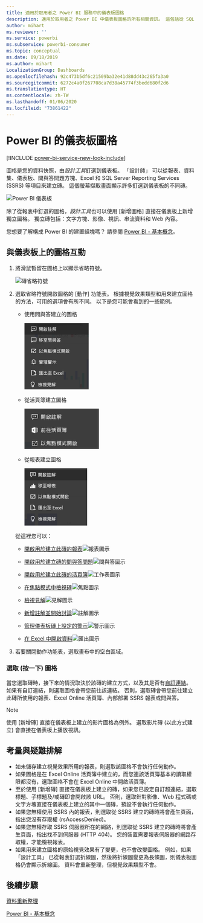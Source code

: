```yaml
---
title: 適用於取用者之 Power BI 服務中的儀表板圖格
description: 適用於取用者之 Power BI 中儀表板圖格的所有相關資訊。 這包括從 SQL Server Reporting Services (SSRS) 建立的磚。
author: mihart
ms.reviewer: ''
ms.service: powerbi
ms.subservice: powerbi-consumer
ms.topic: conceptual
ms.date: 09/18/2019
ms.author: mihart
LocalizationGroup: Dashboards
ms.openlocfilehash: 92c473b5df6c21509ba32e41d88dd43c265fa3a0
ms.sourcegitcommit: 6272c4a0f267708ca7d38a45774f3bedd680f2d6
ms.translationtype: HT
ms.contentlocale: zh-TW
ms.lasthandoff: 01/06/2020
ms.locfileid: "73861422"
---
```

# <a name="dashboard-tiles-in-power-bi"></a>Power BI 的儀表板圖格

[!INCLUDE [power-bi-service-new-look-include](../includes/power-bi-service-new-look-include.md)]

圖格是您的資料快照，由*設計工具*釘選到儀表板。 「設計師」  可以從報表、資料集、儀表板、問與答問題方塊、Excel 和 SQL Server Reporting Services (SSRS) 等項目來建立磚。  這個螢幕擷取畫面顯示許多釘選到儀表板的不同磚。

![Power BI 儀表板](./media/end-user-tiles/power-bi-dash.png)


除了從報表中釘選的圖格，*設計工具*也可以使用 [新增圖格]  直接在儀表板上新增獨立圖格。 獨立磚包括：文字方塊、影像、視訊、串流資料和 Web 內容。

您想要了解構成 Power BI 的建置組塊嗎？  請參閱 [Power BI - 基本概念](end-user-basic-concepts.md)。


## <a name="interacting-with-tiles-on-a-dashboard"></a>與儀表板上的圖格互動

1. 將滑鼠暫留在圖格上以顯示省略符號。
   
    ![磚省略符號](./media/end-user-tiles/ellipses_new.png)
2. 選取省略符號開啟圖格的 [動作] 功能表。 根據視覺效果類型和用來建立圖格的方法，可用的選項會有所不同。 以下是您可能會看到的一些範例。

    - 使用問與答建立的圖格
   
        ![省略符號圖示](./media/end-user-tiles/power-bi-options-1.png)

    - 從活頁簿建立圖格
   
        ![省略符號圖示](./media/end-user-tiles/power-bi-options-2.png)

    - 從報表建立圖格
   
        ![省略符號圖示](./media/end-user-tiles/power-bi-options-3.png)
   
    從這裡您可以：
   
   * [開啟用於建立此磚的報表](end-user-reports.md)![報表圖示](./media/end-user-tiles/chart-icon.jpg)  
   
   * [開啟用於建立磚的問與答問題](end-user-reports.md)![問與答圖示](./media/end-user-tiles/qna-icon.png)  
   

   * [開啟用於建立此磚的活頁簿](end-user-reports.md)![工作表圖示](./media/end-user-tiles/power-bi-open-worksheet.png)  
   * [在焦點模式中檢視磚](end-user-focus.md)![焦點圖示](./media/end-user-tiles/fullscreen-icon.jpg)  
   * [檢視見解](end-user-insights.md)![見解圖示](./media/end-user-tiles/power-bi-insights.png)
   * [新增註解並開始討論](end-user-comment.md)![註解圖示](./media/end-user-tiles/comment-icons.png)
   * [管理儀表板磚上設定的警示](end-user-alerts.md)![警示圖示](./media/end-user-tiles/power-bi-alert-icon.png)
   * [在 Excel 中開啟資料](end-user-export.md)![匯出圖示](./media/end-user-tiles/power-bi-export-icon.png)


3. 若要關閉動作功能表，選取畫布中的空白區域。

### <a name="select-click-a-tile"></a>選取 (按一下) 圖格
當您選取磚時，接下來的情況取決於該磚的建立方式，以及其是否有[自訂連結](../service-dashboard-edit-tile.md)。 如果有自訂連結，則選取圖格會帶您前往該連結。 否則，選取磚會帶您前往建立此磚所使用的報表、Excel Online 活頁簿、內部部署 SSRS 報表或問與答。

> [!NOTE]
> 使用 [新增磚]  直接在儀表板上建立的影片圖格為例外。 選取影片磚 (以此方式建立) 會直接在儀表板上播放視訊。   
> 
> 

## <a name="considerations-and-troubleshooting"></a>考量與疑難排解
* 如未儲存建立視覺效果所用的報表，則選取該圖格不會執行任何動作。
* 如果圖格是在 Excel Online 活頁簿中建立的，而您連該活頁簿基本的讀取權限都沒有，選取圖格不會在 Excel Online 中開啟活頁簿。
* 至於使用 [新增磚]  直接在儀表板上建立的磚，如果您已設定自訂超連結，選取標題、子標題及/或磚即會開啟該 URL。  否則，選取針對影像、Web 程式碼或文字方塊直接在儀表板上建立的其中一個磚，預設不會執行任何動作。
* 如果您無權使用 SSRS 內的報表，則選取從 SSRS 建立的磚時將會產生頁面，指出您沒有存取權 (rsAccessDenied)。
* 如果您無權存取 SSRS 伺服器所在的網路，則選取從 SSRS 建立的磚時將會產生頁面，指出找不到伺服器 (HTTP 404)。 您的裝置需要報表伺服器的網路存取權，才能檢視報表。
* 如果用來建立圖格的原始視覺效果有了變更，也不會改變圖格。  例如，如果「設計工具」  已從報表釘選折線圖，然後將折線圖變更為長條圖，則儀表板圖格仍會顯示折線圖。 資料會重新整理，但視覺效果類型不會。

## <a name="next-steps"></a>後續步驟
[資料重新整理](../refresh-data.md)

[Power BI - 基本概念](end-user-basic-concepts.md)
